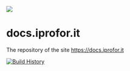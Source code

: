 ![](https://travis-ci.org/iprofor/docs.iprofor.it.svg?branch=master)

# docs.iprofor.it
The repository of the site https://docs.iprofor.it

[![Build History](https://buildstats.info/travisci/chart/iprofor/docs.iprofor.it)](https://travis-ci.org/iprofor/docs.iprofor.it/builds)
